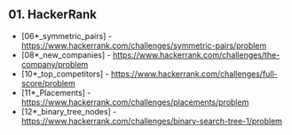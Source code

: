####
## 01. HackerRank
- [06*_symmetric_pairs] - https://www.hackerrank.com/challenges/symmetric-pairs/problem 
- [08*_new_companies] - https://www.hackerrank.com/challenges/the-company/problem
- [10*_top_competitors] - https://www.hackerrank.com/challenges/full-score/problem
- [11*_Placements] - https://www.hackerrank.com/challenges/placements/problem
- [12*_binary_tree_nodes] - https://www.hackerrank.com/challenges/binary-search-tree-1/problem
####
